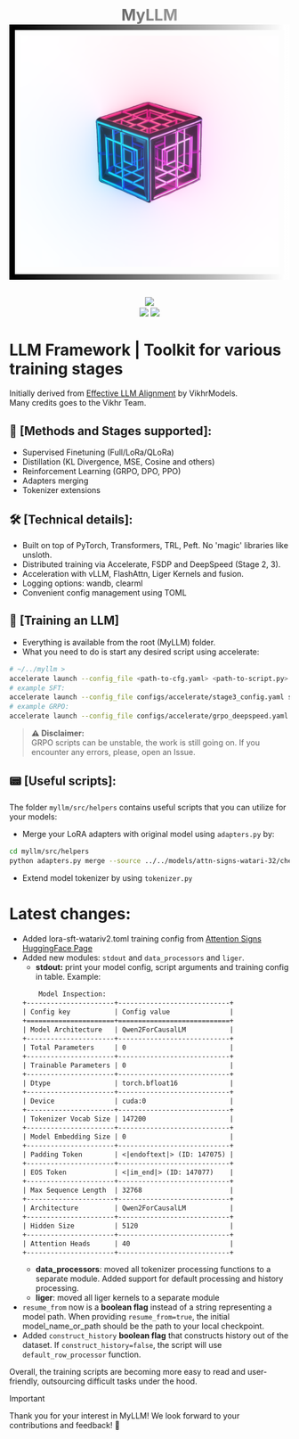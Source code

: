 <div align="center">
  <h1 style="background: linear-gradient(to right, black, white); -webkit-background-clip: text; -webkit-text-fill-color: transparent; margin: 0;">
        MyLLM
    </h1>
    <div style="border: 10px solid; border-image: linear-gradient(to right, black, white) 1; padding: 10px; display: inline-block;">
        <img src="assets/myllm.png" alt="gallery" width="600"/>
    </div>
    <br>
    <br>
    <p align="center">
        <img src="https://img.shields.io/github/issues/Raumberg/myllm?style=for-the-badge">
        <br>
        <img src="https://img.shields.io/github/languages/count/Raumberg/myllm?style=for-the-badge">
        <img src="https://img.shields.io/github/repo-size/Raumberg/myllm?style=for-the-badge">
        <br>
    </p>
</div>

# LLM Framework | Toolkit for various training stages
Initially derived from [Effective LLM Alignment](https://github.com/VikhrModels/effective_llm_alignment/) by VikhrModels.  
Many credits goes to the Vikhr Team.

## 🚀 [Methods and Stages supported]:
- Supervised Finetuning (Full/LoRa/QLoRa)
- Distillation (KL Divergence, MSE, Cosine and others)
- Reinforcement Learning (GRPO, DPO, PPO)
- Adapters merging
- Tokenizer extensions

## 🛠️ [Technical details]:
- Built on top of PyTorch, Transformers, TRL, Peft. No 'magic' libraries like unsloth.
- Distributed training via Accelerate, FSDP and DeepSpeed (Stage 2, 3).
- Acceleration with vLLM, FlashAttn, Liger Kernels and fusion.
- Logging options: wandb, clearml
- Convenient config management using TOML

## 🧠 [Training an LLM]
- Everything is available from the root (MyLLM) folder. 
- What you need to do is start any desired script using accelerate:  
```bash
# ~/../myllm >
accelerate launch --config_file <path-to-cfg.yaml> <path-to-script.py> <path-to-model-cfg.toml>
# example SFT:
accelerate launch --config_file configs/accelerate/stage3_config.yaml src/train/sft.py configs/train/sft/full-sft-watari.toml
# example GRPO:
accelerate launch --config_file configs/accelerate/grpo_deepspeed.yaml src/train/grpo.py configs/train/grpo/rl-grpo-zariman-no-vllm.toml
```  
   
> **⚠️ Disclaimer:**  
> GRPO scripts can be unstable, the work is still going on. If you encounter any errors, please, open an Issue.  

## 📟 [Useful scripts]:
The folder `myllm/src/helpers` contains useful scripts that you can utilize for your models:
- Merge your LoRA adapters with original model using `adapters.py` by:
```bash
cd myllm/src/helpers
python adapters.py merge --source ../../models/attn-signs-watari-32/checkpoint-5500/ --output ../../models/attn-signs-watari-32/watari-32-merged --dtype bf16
```
- Extend model tokenizer by using `tokenizer.py`

# Latest changes:
- Added lora-sft-watariv2.toml training config from [Attention Signs HuggingFace Page](https://huggingface.co/attn-signs/Watari-32b-v0)
- Added new modules: `stdout` and `data_processors` and `liger`.
    - **stdout:** print your model config, script arguments and training config in table. Example:
    ```
        Model Inspection:
    +----------------------+----------------------------+
    | Config key           | Config value               |
    +======================+============================+
    | Model Architecture   | Qwen2ForCausalLM           |
    +----------------------+----------------------------+
    | Total Parameters     | 0                          |
    +----------------------+----------------------------+
    | Trainable Parameters | 0                          |
    +----------------------+----------------------------+
    | Dtype                | torch.bfloat16             |
    +----------------------+----------------------------+
    | Device               | cuda:0                     |
    +----------------------+----------------------------+
    | Tokenizer Vocab Size | 147200                     |
    +----------------------+----------------------------+
    | Model Embedding Size | 0                          |
    +----------------------+----------------------------+
    | Padding Token        | <|endoftext|> (ID: 147075) |
    +----------------------+----------------------------+
    | EOS Token            | <|im_end|> (ID: 147077)    |
    +----------------------+----------------------------+
    | Max Sequence Length  | 32768                      |
    +----------------------+----------------------------+
    | Architecture         | Qwen2ForCausalLM           |
    +----------------------+----------------------------+
    | Hidden Size          | 5120                       |
    +----------------------+----------------------------+
    | Attention Heads      | 40                         |
    +----------------------+----------------------------+
    ```
    - **data_processors**: moved all tokenizer processing functions to a separate module. Added support for default processing and history processing.
    - **liger**: moved all liger kernels to a separate module
- `resume_from` now is a **boolean flag** instead of a string representing a model path. When providing `resume_from=true`, the initial model_name_or_path should be the path to your local checkpoint.
- Added `construct_history` **boolean flag** that constructs history out of the dataset. If `construct_history=false`, the script will use `default_row_processor` function.

Overall, the training scripts are becoming more easy to read and user-friendly, outsourcing difficult tasks under the hood.

> [!IMPORTANT]
> Thank you for your interest in MyLLM! We look forward to your contributions and feedback! 🚀
